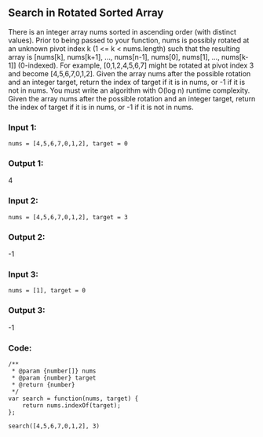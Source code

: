 ## Search in Rotated Sorted Array

There is an integer array nums sorted in ascending order (with distinct values).
Prior to being passed to your function, nums is possibly rotated at an unknown pivot index k (1 <= k < nums.length) such that the resulting array is [nums[k], nums[k+1], ..., nums[n-1], nums[0], nums[1], ..., nums[k-1]] (0-indexed). For example, [0,1,2,4,5,6,7] might be rotated at pivot index 3 and become [4,5,6,7,0,1,2].
Given the array nums after the possible rotation and an integer target, return the index of target if it is in nums, or -1 if it is not in nums.
You must write an algorithm with O(log n) runtime complexity.
Given the array nums after the possible rotation and an integer target, return the index of target if it is in nums, or -1 if it is not in nums.

### Input 1:

```
nums = [4,5,6,7,0,1,2], target = 0
```

### Output 1:

4

### Input 2:

```
nums = [4,5,6,7,0,1,2], target = 3
```

### Output 2:

-1

### Input 3:

```
nums = [1], target = 0
```

### Output 3:

-1

### Code:

```
/**
 * @param {number[]} nums
 * @param {number} target
 * @return {number}
 */
var search = function(nums, target) {
    return nums.indexOf(target);
};

search([4,5,6,7,0,1,2], 3)
```

